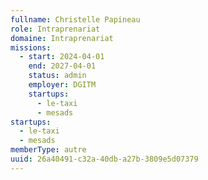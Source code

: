 ```yaml
---
fullname: Christelle Papineau
role: Intraprenariat
domaine: Intraprenariat
missions:
  - start: 2024-04-01
    end: 2027-04-01
    status: admin
    employer: DGITM
    startups:
      - le-taxi
      - mesads
startups:
  - le-taxi
  - mesads
memberType: autre
uuid: 26a40491-c32a-40db-a27b-3809e5d07379
---
```


